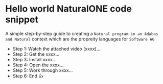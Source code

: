 # Hello world NaturalONE code snippet
A simple step-by-step guide to creating a `Natural program in an Adabas and Natural` context which are the propreity languages for `Software AG`

- Step 1: Watch the attached video (xxxx)...
- Step 2: Get the xxxx...
- Step 3: Install xxxx...
- Step 4: Open the xxxx...
- Step 5: Work through xxxx...
- Step 6: End :+1:
